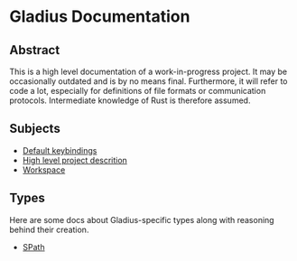 # Gladius Documentation

## Abstract

This is a high level documentation of a work-in-progress project. It may be occasionally outdated and is by no means
final. Furthermore, it will refer to code a lot, especially for definitions of file formats or communication protocols.
Intermediate knowledge of Rust is therefore assumed.

## Subjects

- [Default keybindings](./default_keymap.md)
- [High level project descrition](mission.md)
- [Workspace](./workspace.md)

## Types

Here are some docs about Gladius-specific types along with reasoning behind their creation.

- [SPath](spath.md)
